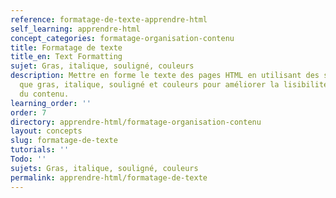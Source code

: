 ```yaml
---
reference: formatage-de-texte-apprendre-html
self_learning: apprendre-html
concept_categories: formatage-organisation-contenu
title: Formatage de texte
title_en: Text Formatting
sujet: Gras, italique, souligné, couleurs
description: Mettre en forme le texte des pages HTML en utilisant des styles tels
  que gras, italique, souligné et couleurs pour améliorer la lisibilité et l'attractivité
  du contenu.
learning_order: ''
order: 7
directory: apprendre-html/formatage-organisation-contenu
layout: concepts
slug: formatage-de-texte
tutorials: ''
Todo: ''
sujets: Gras, italique, souligné, couleurs
permalink: apprendre-html/formatage-de-texte
---
```

